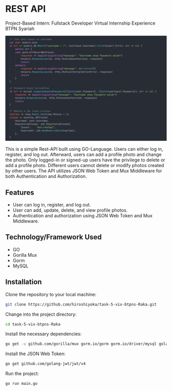 # REST API

Project-Based Intern: Fullstack Developer Virtual Internship Experience BTPN Syariah

![Banner](./src/banner.png)

This is a simple Rest-API built using GO-Language. Users can either log in, register, and log out. Afterward, users can add a profile photo and change the photo. Only logged-in or signed-up users have the privilege to delete or add a profile photo. Different users cannot delete or modify photos created by other users. The API utilizes JSON Web Token and Mux Middleware for both Authentication and Authorization.

## Features

- User can log in, register, and log out.
- User can add, update, delete, and view profile photos.
- Authentication and authorization using JSON Web Token and Mux Middleware.

## Technology/Framework Used

- GO
- Gorilla Mux
- Gorm
- MySQL

## Installation

Clone the repository to your local machine:

```bash
git clone https://github.com/hiroshiyoka/task-5-vix-btpns-Raka.git
```

Change into the project directory:

```bash
cd task-5-vix-btpns-Raka
```

Install the necessary dependencies:

```bash
go get -u github.com/gorilla/mux gorm.io/gorm gorm.io/driver/mysql golang.org/x/crypto
```

Install the JSON Web Token:

```bash
go get github.com/golang-jwt/jwt/v4
```

Run the project:

```bash
go run main.go
```